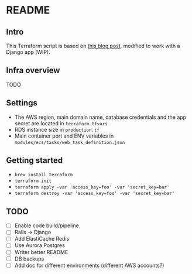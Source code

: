 # README

## Intro

This Terraform script is based on [this blog post](https://thecode.pub/easy-deploy-your-docker-applications-to-aws-using-ecs-and-fargate-a988a1cc842f), modified to work with a Django app (WIP).

## Infra overview

TODO

## Settings

* The AWS region, main domain name, database credentials and the app secret are located
in `terraform.tfvars`.
* RDS instance size in `production.tf`
* Main container port and ENV variables in `modules/ecs/tasks/web_task_definition.json`

## Getting started

* `brew install terraform`
* `terraform init`
* `terraform apply -var 'access_key=foo' -var 'secret_key=bar'`
* `terraform destroy -var 'access_key=foo' -var 'secret_key=bar'`

## TODO

- [ ] Enable code build/pipeline
- [ ] Rails -> Django
- [ ] Add ElastiCache Redis
- [ ] Use Aurora Postgres
- [ ] Writer better README
- [ ] DB backups
- [ ] Add doc for different environments (different AWS accounts?)
